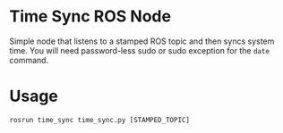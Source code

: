 # Time Sync ROS Node

Simple node that listens to a stamped ROS topic and then syncs system time. You will need password-less sudo or sudo exception for the `date` command.

# Usage
```
rosrun time_sync time_sync.py [STAMPED_TOPIC]
```
